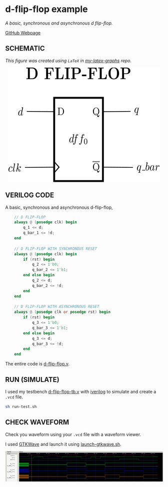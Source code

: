 # d-flip-flop example

_A basic, synchronous and asynchronous d flip-flop._

[GitHub Webpage](https://jeffdecola.github.io/my-systemverilog-examples/)

## SCHEMATIC

_This figure was created using `LaTeX` in
[my-latex-graphs](https://github.com/JeffDeCola/my-latex-graphs/tree/master/mathematics/applied/electrical-engineering/logic/d-flip-flop)
repo._

<p align="center">
    <img src="svgs/d-flip-flop.svg"
    align="middle"
</p>

## VERILOG CODE

A basic, synchronous and asynchronous d-flip-flop,

```verilog
    // D FLIP-FLOP
    always @ (posedge clk) begin
        q_1 <= d;
        q_bar_1 <= !d;
    end

    // D FLIP-FLOP WITH SYNCHRONOUS RESET
    always @ (posedge clk) begin
        if (rst) begin
            q_2 <= 1'b0;
            q_bar_2 <= 1'b1;
        end else begin
            q_2 <= d;
            q_bar_2 <= !d;
        end
    end

    // D FLIP-FLOP WITH ASYNCHRONOUS RESET
    always @ (posedge clk or posedge rst) begin
        if (rst) begin
            q_3 <= 1'b0;
            q_bar_3 <= 1'b1;
        end else begin
            q_3 <= d;
            q_bar_3 <= !d;
        end
    end
```

The entire code is
[d-flip-flop.v](d-flip-flop.v).

## RUN (SIMULATE)

I used my testbench
[d-flip-flop-tb.v](d-flip-flop-tb.v) with
[iverilog](https://github.com/JeffDeCola/my-cheat-sheets/tree/master/hardware/tools/simulation/iverilog-cheat-sheet)
to simulate and create a `.vcd` file.

```bash
sh run-test.sh
```

## CHECK WAVEFORM

Check you waveform using your `.vcd` file with a waveform viewer.

I used [GTKWave](https://github.com/JeffDeCola/my-cheat-sheets/tree/master/hardware/tools/simulation/gtkwave-cheat-sheet)
and launch it using
[launch-gtkwave.sh](launch-gtkwave.sh).

![d-flip-flop-waveform.jpg](../../../docs/pics/d-flip-flop-waveform.jpg)
